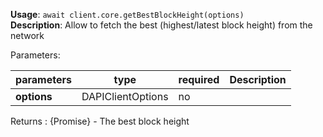 **Usage**: `await client.core.getBestBlockHeight(options)`  
**Description**: Allow to fetch the best (highest/latest block height) from the network

Parameters:

| parameters                | type                | required       | Description                                                                                      |
|---------------------------|---------------------|----------------| ------------------------------------------------------------------------------------------------ |
| **options**               | DAPIClientOptions   | no             |  |

Returns : {Promise<string>} - The best block height
